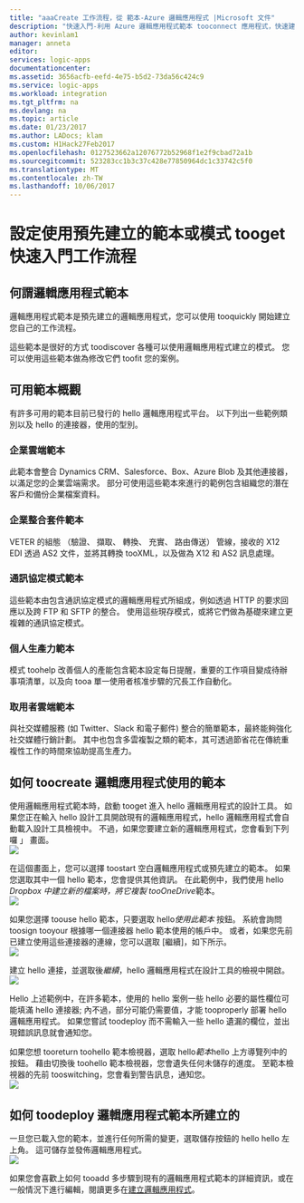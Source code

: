 ```yaml
---
title: "aaaCreate 工作流程，從 範本-Azure 邏輯應用程式 |Microsoft 文件"
description: "快速入門-利用 Azure 邏輯應用程式範本 tooconnect 應用程式，快速建立工作流程和整合資料。"
author: kevinlam1
manager: anneta
editor: 
services: logic-apps
documentationcenter: 
ms.assetid: 3656acfb-eefd-4e75-b5d2-73da56c424c9
ms.service: logic-apps
ms.workload: integration
ms.tgt_pltfrm: na
ms.devlang: na
ms.topic: article
ms.date: 01/23/2017
ms.author: LADocs; klam
ms.custom: H1Hack27Feb2017
ms.openlocfilehash: 0127523662a12076772b52968f1e2f9cbad72a1b
ms.sourcegitcommit: 523283cc1b3c37c428e77850964dc1c33742c5f0
ms.translationtype: MT
ms.contentlocale: zh-TW
ms.lasthandoff: 10/06/2017
---
```

# <a name="configure-a-workflow-using-a-pre-built-template-or-pattern-tooget-started-quickly"></a>設定使用預先建立的範本或模式 tooget 快速入門工作流程

## <a name="what-are-logic-app-templates"></a>何謂邏輯應用程式範本
邏輯應用程式範本是預先建立的邏輯應用程式，您可以使用 tooquickly 開始建立您自己的工作流程。 

這些範本是很好的方式 toodiscover 各種可以使用邏輯應用程式建立的模式。 您可以使用這些範本做為修改它們 toofit 您的案例。

## <a name="overview-of-available-templates"></a>可用範本概觀
有許多可用的範本目前已發行的 hello 邏輯應用程式平台。 以下列出一些範例類別以及 hello 的連接器，使用的型別。

### <a name="enterprise-cloud-templates"></a>企業雲端範本
此範本會整合 Dynamics CRM、Salesforce、Box、Azure Blob 及其他連接器，以滿足您的企業雲端需求。 部分可使用這些範本來進行的範例包含組織您的潛在客戶和備份企業檔案資料。

### <a name="enterprise-integration-pack-templates"></a>企業整合套件範本
VETER 的組態 （驗證、 擷取、 轉換、 充實、 路由傳送） 管線，接收的 X12 EDI 透過 AS2 文件，並將其轉換 tooXML，以及做為 X12 和 AS2 訊息處理。

### <a name="protocol-pattern-templates"></a>通訊協定模式範本
這些範本由包含通訊協定模式的邏輯應用程式所組成，例如透過 HTTP 的要求回應以及跨 FTP 和 SFTP 的整合。 使用這些現存模式，或將它們做為基礎來建立更複雜的通訊協定模式。  

### <a name="personal-productivity-templates"></a>個人生產力範本
模式 toohelp 改善個人的產能包含範本設定每日提醒，重要的工作項目變成待辦事項清單，以及向 tooa 單一使用者核准步驟的冗長工作自動化。

### <a name="consumer-cloud-templates"></a>取用者雲端範本
與社交媒體服務 (如 Twitter、Slack 和電子郵件) 整合的簡單範本，最終能夠強化社交媒體行銷計劃。 其中也包含多雲複製之類的範本，其可透過節省花在傳統重複性工作的時間來協助提高生產力。 

## <a name="how-toocreate-a-logic-app-using-a-template"></a>如何 toocreate 邏輯應用程式使用的範本
使用邏輯應用程式範本時，啟動 tooget 進入 hello 邏輯應用程式的設計工具。 如果您正在輸入 hello 設計工具開啟現有的邏輯應用程式，hello 邏輯應用程式會自動載入設計工具檢視中。 不過，如果您要建立新的邏輯應用程式，您會看到下列囉 」 畫面。  
 ![](../../includes/media/app-service-logic-templates/template7.png)  

在這個畫面上，您可以選擇 toostart 空白邏輯應用程式或預先建立的範本。 如果您選取其中一個 hello 範本，您會提供其他資訊。 在此範例中，我們使用 hello *Dropbox 中建立新的檔案時，將它複製 tooOneDrive*範本。  
 ![](../../includes/media/app-service-logic-templates/template2.png)  

如果您選擇 toouse hello 範本，只要選取 hello*使用此範本* 按鈕。 系統會詢問 toosign tooyour 根據哪一個連接器 hello 範本使用的帳戶中。 或者，如果您先前已建立使用這些連接器的連線，您可以選取 [繼續]，如下所示。  
 ![](../../includes/media/app-service-logic-templates/template3.png)  

建立 hello 連接，並選取後*繼續*，hello 邏輯應用程式在設計工具的檢視中開啟。  
 ![](../../includes/media/app-service-logic-templates/template4.png)  

Hello 上述範例中，在許多範本，使用的 hello 案例一些 hello 必要的屬性欄位可能填滿 hello 連接器; 內不過，部分可能仍需要值，才能 tooproperly 部署 hello 邏輯應用程式。 如果您嘗試 toodeploy 而不需輸入一些 hello 遺漏的欄位，並出現錯誤訊息就會通知您。

如果您想 tooreturn toohello 範本檢視器，選取 hello*範本*hello 上方導覽列中的按鈕。 藉由切換後 toohello 範本檢視器，您會遺失任何未儲存的進度。 至範本檢視器的先前 tooswitching，您會看到警告訊息，通知您。  
 ![](../../includes/media/app-service-logic-templates/template5.png)  

## <a name="how-toodeploy-a-logic-app-created-from-a-template"></a>如何 toodeploy 邏輯應用程式範本所建立的
一旦您已載入您的範本，並進行任何所需的變更，選取儲存按鈕的 hello hello 左上角。 這可儲存並發佈邏輯應用程式。  
 ![](../../includes/media/app-service-logic-templates/template6.png)  

如果您會喜歡上如何 tooadd 多步驟到現有的邏輯應用程式範本的詳細資訊，或在一般情況下進行編輯，閱讀更多在[建立邏輯應用程式](../logic-apps/logic-apps-create-a-logic-app.md)。

